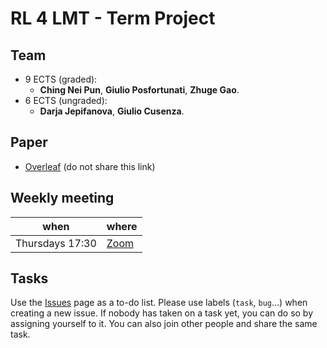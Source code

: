 # RL 4 LMT - Term Project

## Team
- 9 ECTS (graded):
    - **Ching Nei Pun**, **Giulio Posfortunati**, **Zhuge Gao**.
- 6 ECTS (ungraded):
    - **Darja Jepifanova**, **Giulio Cusenza**.
 
## Paper

- [Overleaf](https://www.overleaf.com/4611587371hzytswpgnbqr#9e46d5) (do not share this link)

## Weekly meeting

| when  | where |
| --- | -- |
| Thursdays 17:30 | [Zoom](https://zoom.us/j/4045113194) |

## Tasks

Use the [Issues](https://github.com/RL4LMT/Project/issues) page as a to-do list. Please use labels (`task`, `bug`...) when creating a new issue. If nobody has taken on a task yet, you can do so by assigning yourself to it. You can also join other people and share the same task.
